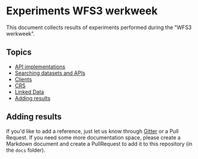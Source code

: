 # Experiments WFS3 werkweek
This document collects results of experiments performed during the "WFS3 werkweek".

## Topics
* [API implementations](APIimplementations.md)
* [Searching datasets and APIs](#Search.md)
* [Clients](Clients.md)
* [CRS](CRS.md)
* [Linked Data](LinkedData.md)
* [Adding results](#adding-results)

## Adding results
If you'd like to add a reference, just let us know through [Gitter](https://gitter.im/Geonovum/wfs3-experiments) or a Pull Request.
If you need some more documentation space, please create a Markdown document and create a PullRequest to add it to this repository (in the ```docs``` folder).
